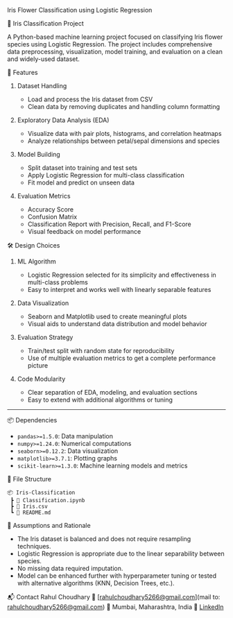 Iris Flower Classification using Logistic Regression

🌸 Iris Classification Project

A Python-based machine learning project focused on classifying Iris flower species using Logistic Regression. 
The project includes comprehensive data preprocessing, visualization, model training, and evaluation on a clean and widely-used dataset.

📌 Features

1. Dataset Handling

   * Load and process the Iris dataset from CSV
   * Clean data by removing duplicates and handling column formatting

2. Exploratory Data Analysis (EDA)

   * Visualize data with pair plots, histograms, and correlation heatmaps
   * Analyze relationships between petal/sepal dimensions and species

3. Model Building

   * Split dataset into training and test sets
   * Apply Logistic Regression for multi-class classification
   * Fit model and predict on unseen data

4. Evaluation Metrics

   * Accuracy Score
   * Confusion Matrix
   * Classification Report with Precision, Recall, and F1-Score
   * Visual feedback on model performance


🛠 Design Choices

1. ML Algorithm

   * Logistic Regression selected for its simplicity and effectiveness in multi-class problems
   * Easy to interpret and works well with linearly separable features

2. Data Visualization

   * Seaborn and Matplotlib used to create meaningful plots
   * Visual aids to understand data distribution and model behavior

3. Evaluation Strategy

   * Train/test split with random state for reproducibility
   * Use of multiple evaluation metrics to get a complete performance picture

4. Code Modularity

   * Clear separation of EDA, modeling, and evaluation sections
   * Easy to extend with additional algorithms or tuning

---

📦 Dependencies
* `pandas>=1.5.0`: Data manipulation
* `numpy>=1.24.0`: Numerical computations
* `seaborn>=0.12.2`: Data visualization
* `matplotlib>=3.7.1`: Plotting graphs
* `scikit-learn>=1.3.0`: Machine learning models and metrics

📁 File Structure

```
📦 Iris-Classification
 ┣ 📄 Classification.ipynb
 ┣ 📄 Iris.csv
 ┗ 📄 README.md
```

🧠 Assumptions and Rationale

* The Iris dataset is balanced and does not require resampling techniques.
* Logistic Regression is appropriate due to the linear separability between species.
* No missing data required imputation.
* Model can be enhanced further with hyperparameter tuning or tested with alternative algorithms (KNN, Decision Trees, etc.).

📬 Contact
    Rahul Choudhary
    📧 [rahulchoudhary5266@gmail.com](mail to: rahulchoudhary5266@gmail.com)
    📍 Mumbai, Maharashtra, India
    🔗 [LinkedIn](https://www.linkedin.com/in/rahul-choudhary-03b571251/)
